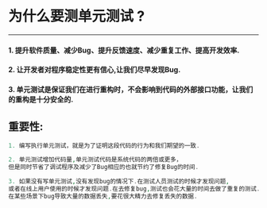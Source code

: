 # 为什么要测单元测试 ?
--------

#### 1. 提升软件质量、减少Bug、提升反馈速度、减少重复工作、提高开发效率.

#### 2. 让开发者对程序稳定性更有信心,让我们尽早发现Bug.

#### 3. 单元测试是保证我们在进行重构时，不会影响到代码的外部接口功能，让我们的重构是十分安全的.

## 重要性:
```php
1. 编写执行单元测试，就是为了证明这段代码的行为和我们期望的一致.

2. 单元测试增加代码量,单元测试代码是系统代码的两倍或更多，
但是同时节省了调试程序及减少了Bug相应的也就节约了修复Bug的时间.

3. 如果没有写单元测试,没有发现bug的情况下.在测试人员测试的时候才发现问题,
或者在线上用户使用的时候才发现问题.在去修复bug,测试也会花大量的时间去做了重复的测试.
在某些场景下bug导致大量的数据丢失,要花很大精力去修复丢失的数据.
